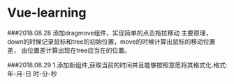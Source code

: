 # Vue-learning

###2018.08.28
添加dragmove组件，实现简单的点击拖拉移动
主要原理，down的时候记录鼠标和tree的初始位置，move的时候计算出鼠标的移动位置差，
由位置差计算出现在tree应当在的位置。

###2018.08.29
1.添加新组件,获取当前的时间并且能够按照意愿将其格式化.格式:年-月-日 时-分-秒